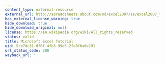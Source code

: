 ```yaml
---
content_type: external-resource
external_url: http://spreadsheets.about.com/od/excel2007/ss/excel2007_forma.htm
has_external_license_warning: true
hide_download: true
hide_download_original: null
license: https://en.wikipedia.org/wiki/All_rights_reserved
status: valid
title: Microsoft Excel Tutorial
uid: 5ce7dc31-0f0f-4fb3-95d5-2fa0f0a0e291
url_status_code: 200
wayback_url: ''
---
```

